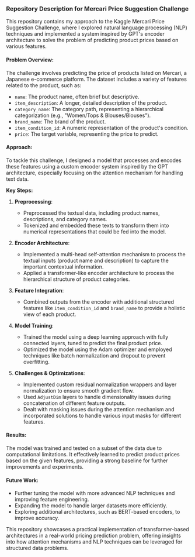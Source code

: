 ### Repository Description for Mercari Price Suggestion Challenge

This repository contains my approach to the Kaggle Mercari Price Suggestion Challenge, where I explored natural language processing (NLP) techniques and implemented a system inspired by GPT's encoder architecture to solve the problem of predicting product prices based on various features.

#### Problem Overview:
The challenge involves predicting the price of products listed on Mercari, a Japanese e-commerce platform. The dataset includes a variety of features related to the product, such as:
- `name`: The product name, often brief but descriptive.
- `item_description`: A longer, detailed description of the product.
- `category_name`: The category path, representing a hierarchical categorization (e.g., "Women/Tops & Blouses/Blouses").
- `brand_name`: The brand of the product.
- `item_condition_id`: A numeric representation of the product's condition.
- `price`: The target variable, representing the price to predict.

#### Approach:
To tackle this challenge, I designed a model that processes and encodes these features using a custom encoder system inspired by the GPT architecture, especially focusing on the attention mechanism for handling text data.

**Key Steps:**
1. **Preprocessing**: 
   - Preprocessed the textual data, including product names, descriptions, and category names.
   - Tokenized and embedded these texts to transform them into numerical representations that could be fed into the model.
   
2. **Encoder Architecture**:
   - Implemented a multi-head self-attention mechanism to process the textual inputs (product name and description) to capture the important contextual information.
   - Applied a transformer-like encoder architecture to process the hierarchical structure of product categories.

3. **Feature Integration**:
   - Combined outputs from the encoder with additional structured features like `item_condition_id` and `brand_name` to provide a holistic view of each product.

4. **Model Training**:
   - Trained the model using a deep learning approach with fully connected layers, tuned to predict the final product price.
   - Optimized the model using the Adam optimizer and employed techniques like batch normalization and dropout to prevent overfitting.

5. **Challenges & Optimizations**:
   - Implemented custom residual normalization wrappers and layer normalization to ensure smooth gradient flow.
   - Used `AdjustDim` layers to handle dimensionality issues during concatenation of different feature outputs.
   - Dealt with masking issues during the attention mechanism and incorporated solutions to handle various input masks for different features.

#### Results:
The model was trained and tested on a subset of the data due to computational limitations. It effectively learned to predict product prices based on the given features, providing a strong baseline for further improvements and experiments.

#### Future Work:
- Further tuning the model with more advanced NLP techniques and improving feature engineering.
- Expanding the model to handle larger datasets more efficiently.
- Exploring additional architectures, such as BERT-based encoders, to improve accuracy.

This repository showcases a practical implementation of transformer-based architectures in a real-world pricing prediction problem, offering insights into how attention mechanisms and NLP techniques can be leveraged for structured data problems.
